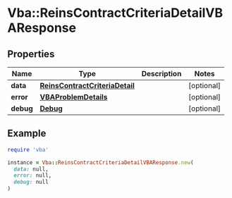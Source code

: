 # Vba::ReinsContractCriteriaDetailVBAResponse

## Properties

| Name | Type | Description | Notes |
| ---- | ---- | ----------- | ----- |
| **data** | [**ReinsContractCriteriaDetail**](ReinsContractCriteriaDetail.md) |  | [optional] |
| **error** | [**VBAProblemDetails**](VBAProblemDetails.md) |  | [optional] |
| **debug** | [**Debug**](Debug.md) |  | [optional] |

## Example

```ruby
require 'vba'

instance = Vba::ReinsContractCriteriaDetailVBAResponse.new(
  data: null,
  error: null,
  debug: null
)
```

